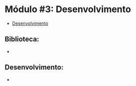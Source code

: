 # Módulo #3: Desenvolvimento

- [Desenvolvimento](#desenvolvimento)

## Biblioteca:

- 

## Desenvolvimento:

- 